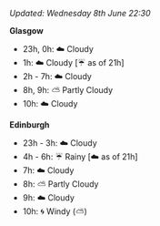 *Updated: Wednesday 8th June 22:30*

**Glasgow**

* 23h, 0h: :cloud: Cloudy
* 1h: :cloud: Cloudy [:umbrella: as of 21h]
* 2h - 7h: :cloud: Cloudy
* 8h, 9h: :partly_sunny: Partly Cloudy
* 10h: :cloud: Cloudy

**Edinburgh**

* 23h - 3h: :cloud: Cloudy
* 4h - 6h: :umbrella: Rainy [:cloud: as of 21h]
* 7h: :cloud: Cloudy
* 8h: :partly_sunny: Partly Cloudy
* 9h: :cloud: Cloudy
* 10h: :cyclone: Windy (:partly_sunny:)
